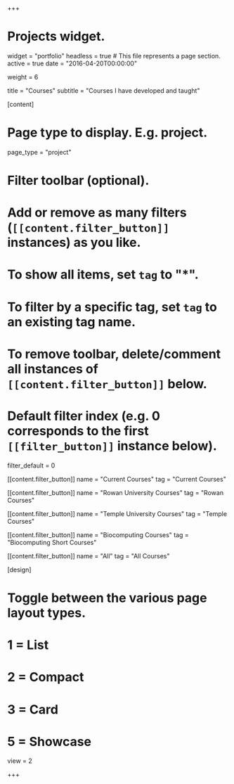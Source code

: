 +++
# Projects widget.
widget = "portfolio"
headless = true  # This file represents a page section.
active = true
date = "2016-04-20T00:00:00"

weight = 6

title = "Courses"
subtitle = "Courses I have developed and taught"


[content]
  # Page type to display. E.g. project.
  page_type = "project"
  
  
  # Filter toolbar (optional).
  # Add or remove as many filters (`[[content.filter_button]]` instances) as you like.
  # To show all items, set `tag` to "*".
  # To filter by a specific tag, set `tag` to an existing tag name.
  # To remove toolbar, delete/comment all instances of `[[content.filter_button]]` below.
  
  # Default filter index (e.g. 0 corresponds to the first `[[filter_button]]` instance below).
  filter_default = 0
  
  [[content.filter_button]]
    name = "Current Courses"
    tag = "Current Courses"
  
  [[content.filter_button]]
    name = "Rowan University Courses"
    tag = "Rowan Courses"

  [[content.filter_button]]
    name = "Temple University Courses"
    tag = "Temple Courses"
      
  [[content.filter_button]]
    name = "Biocomputing Courses"
    tag = "Biocomputing Short Courses"
  
  [[content.filter_button]]
    name = "All"
    tag = "All Courses"

[design]
  # Toggle between the various page layout types.
  #   1 = List
  #   2 = Compact
  #   3 = Card
  #   5 = Showcase
  view = 2

+++
